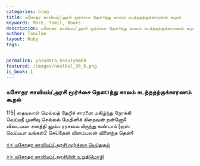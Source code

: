 ```yaml
---  
categories: blog  
title: யசோதர காவியம்/அரசி மூர்ச்சை தௌ¤ந்து காலம் கடந்ததற்குக்காரணம் கூறல்
keywords: More, Tamil, Books  
description: யசோதர காவியம்/அரசி மூர்ச்சை தௌ¤ந்து காலம் கடந்ததற்குக்காரணம் கூறல்
author: Tamilan  
layout: Ruby  
tags:     


permalink: yasodara_kaaviyam88  
featured: /images/noolkal_96_6.png  
is_book: 1
---  
```



### யசோதர காவியம்/அரசி மூர்ச்சை தௌ¤ந்து காலம் கடந்ததற்குக்காரணம் கூறல்

115| தையலாள் மெல்லத் தேறிச் சாரனை மகிழ்ந்து நோக்கி  
வெய்யநீ முனிவு செல்லல் மேதினிக் கிறைவன் றன்னோ¢  
விடையவா சனத்தி னும்ப ரரசவை யிருந்து கண்டாய் [றாள்.  
வெய்யபா வங்கள்2 செய்தேன் விளம்பலன் விளைந்த தென்¢

[<< யசோதர காவியம்/அரசி மூர்ச்சை யெய்துதல்](yasodara_kaaviyam87)  
  
[>> யசோதர காவியம்/அரசியின் உறுதிமொழி](yasodara_kaaviyam89)


